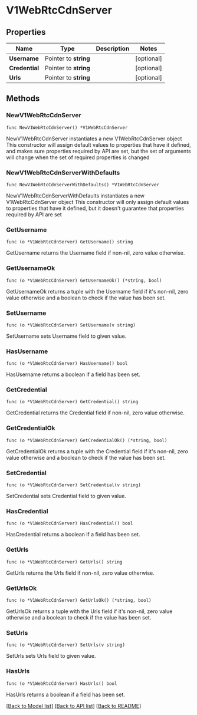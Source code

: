 # V1WebRtcCdnServer

## Properties

Name | Type | Description | Notes
------------ | ------------- | ------------- | -------------
**Username** | Pointer to **string** |  | [optional] 
**Credential** | Pointer to **string** |  | [optional] 
**Urls** | Pointer to **string** |  | [optional] 

## Methods

### NewV1WebRtcCdnServer

`func NewV1WebRtcCdnServer() *V1WebRtcCdnServer`

NewV1WebRtcCdnServer instantiates a new V1WebRtcCdnServer object
This constructor will assign default values to properties that have it defined,
and makes sure properties required by API are set, but the set of arguments
will change when the set of required properties is changed

### NewV1WebRtcCdnServerWithDefaults

`func NewV1WebRtcCdnServerWithDefaults() *V1WebRtcCdnServer`

NewV1WebRtcCdnServerWithDefaults instantiates a new V1WebRtcCdnServer object
This constructor will only assign default values to properties that have it defined,
but it doesn't guarantee that properties required by API are set

### GetUsername

`func (o *V1WebRtcCdnServer) GetUsername() string`

GetUsername returns the Username field if non-nil, zero value otherwise.

### GetUsernameOk

`func (o *V1WebRtcCdnServer) GetUsernameOk() (*string, bool)`

GetUsernameOk returns a tuple with the Username field if it's non-nil, zero value otherwise
and a boolean to check if the value has been set.

### SetUsername

`func (o *V1WebRtcCdnServer) SetUsername(v string)`

SetUsername sets Username field to given value.

### HasUsername

`func (o *V1WebRtcCdnServer) HasUsername() bool`

HasUsername returns a boolean if a field has been set.

### GetCredential

`func (o *V1WebRtcCdnServer) GetCredential() string`

GetCredential returns the Credential field if non-nil, zero value otherwise.

### GetCredentialOk

`func (o *V1WebRtcCdnServer) GetCredentialOk() (*string, bool)`

GetCredentialOk returns a tuple with the Credential field if it's non-nil, zero value otherwise
and a boolean to check if the value has been set.

### SetCredential

`func (o *V1WebRtcCdnServer) SetCredential(v string)`

SetCredential sets Credential field to given value.

### HasCredential

`func (o *V1WebRtcCdnServer) HasCredential() bool`

HasCredential returns a boolean if a field has been set.

### GetUrls

`func (o *V1WebRtcCdnServer) GetUrls() string`

GetUrls returns the Urls field if non-nil, zero value otherwise.

### GetUrlsOk

`func (o *V1WebRtcCdnServer) GetUrlsOk() (*string, bool)`

GetUrlsOk returns a tuple with the Urls field if it's non-nil, zero value otherwise
and a boolean to check if the value has been set.

### SetUrls

`func (o *V1WebRtcCdnServer) SetUrls(v string)`

SetUrls sets Urls field to given value.

### HasUrls

`func (o *V1WebRtcCdnServer) HasUrls() bool`

HasUrls returns a boolean if a field has been set.


[[Back to Model list]](../README.md#documentation-for-models) [[Back to API list]](../README.md#documentation-for-api-endpoints) [[Back to README]](../README.md)


